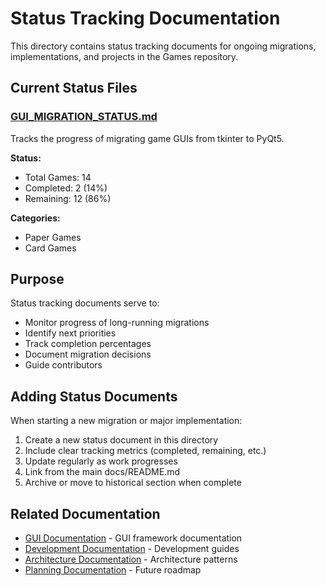 # Status Tracking Documentation

This directory contains status tracking documents for ongoing migrations, implementations, and projects in the Games
repository.

## Current Status Files

### [GUI_MIGRATION_STATUS.md](GUI_MIGRATION_STATUS.md)

Tracks the progress of migrating game GUIs from tkinter to PyQt5.

**Status:**

- Total Games: 14
- Completed: 2 (14%)
- Remaining: 12 (86%)

**Categories:**

- Paper Games
- Card Games

## Purpose

Status tracking documents serve to:

- Monitor progress of long-running migrations
- Identify next priorities
- Track completion percentages
- Document migration decisions
- Guide contributors

## Adding Status Documents

When starting a new migration or major implementation:

1. Create a new status document in this directory
1. Include clear tracking metrics (completed, remaining, etc.)
1. Update regularly as work progresses
1. Link from the main docs/README.md
1. Archive or move to historical section when complete

## Related Documentation

- [GUI Documentation](../gui/) - GUI framework documentation
- [Development Documentation](../development/) - Development guides
- [Architecture Documentation](../architecture/) - Architecture patterns
- [Planning Documentation](../planning/) - Future roadmap
